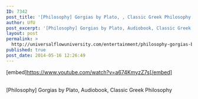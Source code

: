 ```yaml
---
ID: 7342
post_title: '[Philosophy] Gorgias by Plato, , Classic Greek Philosophy'
author: UfU
post_excerpt: '[Philosophy] Gorgias by Plato, Audiobook, Classic Greek Philosophy'
layout: post
permalink: >
  http://universalflowuniversity.com/entertainment/philosophy-gorgias-by-plato-classic-greek-philosophy/
published: true
post_date: 2014-05-16 12:26:49
---
```

[embed]https://www.youtube.com/watch?v=a674KmyzZ7s[/embed]</br></br>
<p>[Philosophy] Gorgias by Plato, Audiobook, Classic Greek Philosophy</p>